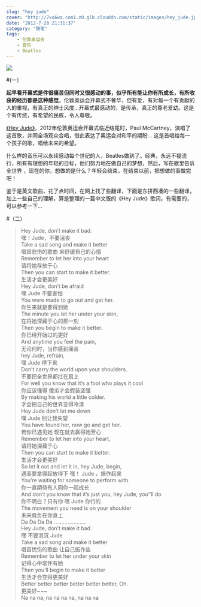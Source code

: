 ```yaml
---
slug: "hey jude"
cover: "http://7xo6wq.com1.z0.glb.clouddn.com/static/images/hey_jude.jpg"
date: "2012-7-28 21:31:37"
category: "随笔"
tags:
    - 伦敦奥运会
    - 音乐
    - Beatles
---
```


![](http://7xo6wq.com1.z0.glb.clouddn.com/static/images/hey_jude.jpg)

#(一）

**起早看开幕式是件很痛苦但同时又很感动的事，似乎所有能让你有所成长，有所收获的经历都是这种感觉**。伦敦奥运会开幕式不奢华，但有爱，有对每一个有贡献的人的重视，有真正的绅士风度…开幕式最感动的，是传承，真正的尊老爱幼。这是个有传统，有希望的民族，令人尊敬。

[《Hey Jude》](http://baike.baidu.com/link?url=7IPbBxqWEeXm1fOUlTEI_RZt9moiQJ9TI4lPmiLyp6rdJbBbAYR7PoTQe0EtpTqbp3fKColqd_aJXoXUvX2a5bnmabowlTsmhnZdBsv-71e)，2012年伦敦奥运会开幕式临近结尾时，Paul McCartney，演唱了这首歌，并同全场观众合唱，借此表达了奥运会对和平的期盼… 这是首唱给每一个孩子的歌，唱给未来的希望。

什么样的音乐可以永续感动每个世纪的人，Beatles做到了。经典，永远不褪流行，所有有理想的年轻的目标，他们努力地在做自己的梦想，然后，写在歌里告诉全世界 ，现在的你，想做的是什么？年轻会结束，在结束以前，把想做的事做完吧！

鉴于是英文歌曲，花了点时间，在网上找了些翻译，下面是东拼西凑的一些翻译，加上一些自己的理解，算是整理的一篇中文版的《Hey Jude》歌词，有需要的，可以参考一下…

#（二）

> Hey Jude, don’t make it bad.  
> 嘿！Jude，不要沮丧  
> Take a sad song and make it better  
> 唱首悲伤的歌曲 来舒缓自己的心情  
> Remember to let her into your heart  
> 请将她存放于心  
> Then you can start to make it better.  
> 生活才会更美好  
> Hey Jude, don’t be afraid  
> 嘿 Jude 不要害怕  
> You were made to go out and get her.  
> 你生来就是要得到她  
> The minute you let her under your skin,  
> 在将她深藏于心的那一刻  
> Then you begin to make it better.  
> 你已经开始过的更好  
> And anytime you feel the pain,  
> 无论何时，当你感到痛苦  
> hey Jude, refrain,  
> 嘿 Jude 停下来  
> Don’t carry the world upon your shoulders.  
> 不要把全世界都扛在肩上  
> For well you know that it’s a fool who plays it cool  
> 你应该懂得 傻瓜才会假装坚强  
> By making his world a little colder.  
> 才会把自己的世界变得冷漠  
> Hey Jude don’t let me down  
> 嘿 Jude 别让我失望  
> You have found her, now go and get her.  
> 若你已遇见她 现在就去赢得她芳心  
> Remember to let her into your heart,  
> 请将她深藏于心  
> Then you can start to make it better.  
> 生活才会更美好  
> So let it out and let it in, hey Jude, begin,  
> 遇事要拿得起放得下 嘿！ Jude ，振作起来  
> You’re waiting for someone to perform with.  
> 你一直期待有人同你一起成长  
> And don’t you know that it’s just you, hey Jude, you’’ll do  
> 你不明白？只有你 嘿 Jude 你行的  
> The movement you need is on your shoulder  
> 未来肩负在你身上  
> Da Da Da Da …………………  
> Hey Jude, don’t make it bad.  
> 嘿 不要消沉 Jude  
> Take a sad song and make it better  
> 唱首忧伤的歌曲 让自己振作些  
> Remember to let her under your skin  
> 记得心中常怀有她  
> Then you’ll begin to make it better  
> 生活才会变得更美好  
> Better better better better better better, Oh.  
> 更美好~~~  
> Na na na, na na na na, na na na
